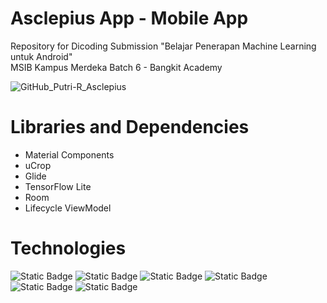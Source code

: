 # Asclepius App - Mobile App
Repository for Dicoding Submission "Belajar Penerapan Machine Learning untuk Android"  
MSIB Kampus Merdeka Batch 6 - Bangkit Academy

![GitHub_Putri-R_Asclepius](https://github.com/Putri-R/AsclepiusApp/assets/125380130/6993dfe4-5b71-4c80-b157-b70b3781f01a)

# Libraries and Dependencies
- Material Components
- uCrop
- Glide
- TensorFlow Lite
- Room
- Lifecycle ViewModel

# Technologies
![Static Badge](https://img.shields.io/badge/kotlin-EEF7FF?style=for-the-badge&logo=kotlin) ![Static Badge](https://img.shields.io/badge/gradle-640D6B?style=for-the-badge&logo=gradle) ![Static Badge](https://img.shields.io/badge/android%20studio-F7C566?style=for-the-badge&logo=android%20studio) ![Static Badge](https://img.shields.io/badge/Material%20design-795458?style=for-the-badge&logo=Material%20design&logoColor=ffffff) ![Static Badge](https://img.shields.io/badge/Glide-FA7070?style=for-the-badge&logo=Glide&logoColor=ffffff) ![Static Badge](https://img.shields.io/badge/tensorflow%20lite-EF4040?style=for-the-badge&logo=tensorflow&logoColor=ffffff) 
